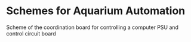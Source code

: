 # Schemes for Aquarium Automation
Scheme of the coordination board for controlling a computer PSU and control circuit board
